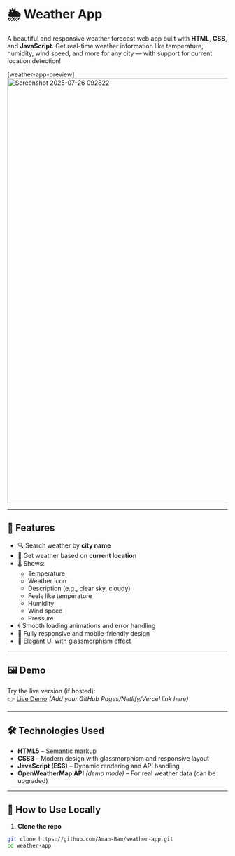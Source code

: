 # 🌦️ Weather App

A beautiful and responsive weather forecast web app built with **HTML**, **CSS**, and **JavaScript**. Get real-time weather information like temperature, humidity, wind speed, and more for any city — with support for current location detection!

[weather-app-preview] <img width="1919" height="970" alt="Screenshot 2025-07-26 092822" src="https://github.com/user-attachments/assets/79224139-6bcb-4b60-8429-955e5346b661" /> 

---

## 🚀 Features

- 🔍 Search weather by **city name**
- 📍 Get weather based on **current location**
- 🌡️ Shows:
  - Temperature
  - Weather icon
  - Description (e.g., clear sky, cloudy)
  - Feels like temperature
  - Humidity
  - Wind speed
  - Pressure
- 🌀 Smooth loading animations and error handling
- 📱 Fully responsive and mobile-friendly design
- 🌈 Elegant UI with glassmorphism effect

---

## 🖼️ Demo

Try the live version (if hosted):  
👉 [Live Demo](#) *(Add your GitHub Pages/Netlify/Vercel link here)*

---

## 🛠️ Technologies Used

- **HTML5** – Semantic markup
- **CSS3** – Modern design with glassmorphism and responsive layout
- **JavaScript (ES6)** – Dynamic rendering and API handling
- **OpenWeatherMap API** *(demo mode)* – For real weather data (can be upgraded)

---

## 🔧 How to Use Locally

1. **Clone the repo**

```bash
git clone https://github.com/Aman-Bam/weather-app.git
cd weather-app

